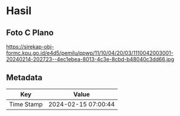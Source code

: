 # Hasil

## Foto C Plano

https://sirekap-obj-formc.kpu.go.id/e4d5/pemilu/ppwp/11/10/04/20/03/1110042003001-20240214-202723--4ec1ebea-8013-4c3e-8cbd-b48040c3dd66.jpg


## Metadata

| Key        | Value               |
| ---------- | ------------------- |
| Time Stamp | 2024-02-15 07:00:44 |



